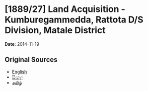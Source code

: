 # [1889/27] Land Acquisition - Kumburegammedda, Rattota D/S Division, Matale District

**Date:** 2014-11-19

## Original Sources

- [English](https://documents.gov.lk/view/extra-gazettes/2014/11/1889-27_E.pdf)
- [සිංහල](https://documents.gov.lk/view/extra-gazettes/2014/11/1889-27_S.pdf)
- [தமிழ்](https://documents.gov.lk/view/extra-gazettes/2014/11/1889-27_T.pdf)
